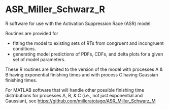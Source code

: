 # ASR_Miller_Schwarz_R
R software for use with the Activation Suppression Race (ASR) model.

Routines are provided for
* fitting the model to existing sets of RTs from congruent and incongruent conditions.
* generating model predictions of PDFs, CDFs, and delta plots for a given set of model parameters.

These R routines are limited to the version of the model with
processes A & B having exponential finishing times
and with process C having Gaussian finishing times.

For MATLAB software that will handle other possible finishing time distributions
for processes A, B, & C (i.e., not just exponential and Gaussian),
see https://github.com/milleratotago/ASR_Miller_Schwarz_M


